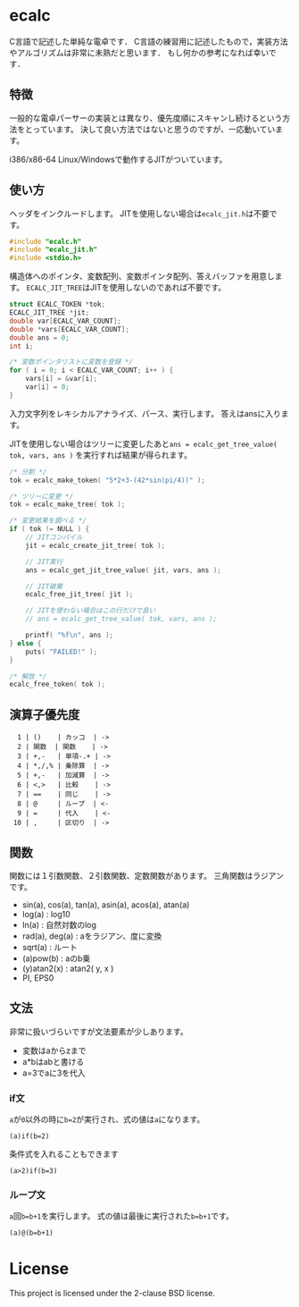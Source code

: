 ecalc
=====

C言語で記述した単純な電卓です．
C言語の練習用に記述したもので，実装方法やアルゴリズムは非常に未熟だと思います．
もし何かの参考になれば幸いです．

## 特徴
一般的な電卓パーサーの実装とは異なり、優先度順にスキャンし続けるという方法をとっています。
決して良い方法ではないと思うのですが、一応動いています。

i386/x86-64 Linux/Windowsで動作するJITがついています。

## 使い方
ヘッダをインクルードします。
JITを使用しない場合は`ecalc_jit.h`は不要です。
```C
#include "ecalc.h"
#include "ecalc_jit.h"
#include <stdio.h>
```
構造体へのポインタ、変数配列、変数ポインタ配列、答えバッファを用意します。
`ECALC_JIT_TREE`はJITを使用しないのであれば不要です。
```C
struct ECALC_TOKEN *tok;
ECALC_JIT_TREE *jit;
double var[ECALC_VAR_COUNT];
double *vars[ECALC_VAR_COUNT];
double ans = 0;
int i;

/* 変数ポインタリストに変数を登録 */
for ( i = 0; i < ECALC_VAR_COUNT; i++ ) {
	vars[i] = &var[i];
	var[i] = 0;
}
```
入力文字列をレキシカルアナライズ、パース、実行します。
答えはansに入ります。

JITを使用しない場合はツリーに変更したあと`ans = ecalc_get_tree_value( tok, vars, ans )`
を実行すれば結果が得られます。
```C
/* 分割 */
tok = ecalc_make_token( "5*2+3-(42*sin(pi/4))" );

/* ツリーに変更 */
tok = ecalc_make_tree( tok );

/* 変更結果を調べる */
if ( tok != NULL ) {
	// JITコンパイル
	jit = ecalc_create_jit_tree( tok );

	// JIT実行
	ans = ecalc_get_jit_tree_value( jit, vars, ans );

	// JIT破棄
	ecalc_free_jit_tree( jit );

	// JITを使わない場合はこの行だけで良い
	// ans = ecalc_get_tree_value( tok, vars, ans );

	printf( "%f\n", ans );
} else {
	puts( "FAILED!" );
}

/* 解放 */
ecalc_free_token( tok );
```

## 演算子優先度
```
  1 | ()    | カッコ  | ->
  2 | 関数  | 関数    | ->
  3 | +,-   | 単項-.+ | ->
  4 | *,/,% | 乗除算  | ->
  5 | +,-   | 加減算  | ->
  6 | <,>   | 比較    | ->
  7 | ==    | 同じ    | ->
  8 | @     | ループ  | <-
  9 | =     | 代入    | <-
 10 | ,     | 区切り  | ->
```

## 関数
関数には１引数関数、２引数関数、定数関数があります。
三角関数はラジアンです。
* sin(a), cos(a), tan(a), asin(a), acos(a), atan(a)
* log(a) : log10
* ln(a) : 自然対数のlog
* rad(a), deg(a) : aをラジアン、度に変換
* sqrt(a) : ルート
* (a)pow(b) : aのb乗
* (y)atan2(x) : atan2( y, x )
* PI, EPS0

## 文法
非常に扱いづらいですが文法要素が少しあります。
* 変数はaからzまで
* a*bはabと書ける
* a=3でaに3を代入

### if文
`a`が`0`以外の時に`b=2`が実行され、式の値は`a`になります。
```
(a)if(b=2)
```
条件式を入れることもできます
```
(a>2)if(b=3)
```

### ループ文
`a`回`b=b+1`を実行します。
式の値は最後に実行された`b=b+1`です。
```
(a)@(b=b+1)
```

# License
This project is licensed under the 2-clause BSD license.
